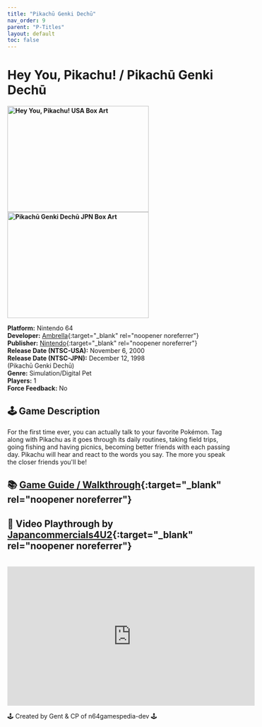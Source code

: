```yaml
---
title: "Pikachū Genki Dechū"
nav_order: 9
parent: "P-Titles"
layout: default
toc: false
---
```


# Hey You, Pikachu! / Pikachū Genki Dechū

<b>
<img src="https://images.launchbox-app.com/7e20f90f-7f7d-4d1b-8b8e-3c14dd1bc799.jpg" alt="Hey You, Pikachu! USA Box Art" width="320" height="240" />
<img src="https://images.launchbox-app.com/e69194e5-db86-47df-a428-0d6f3ab23b29.png" alt="Pikachū Genki Dechū JPN Box Art" width="320" height="240" />
</b>

**Platform:** Nintendo 64  
**Developer:** [Ambrella](https://en.wikipedia.org/wiki/Ambrella){:target="_blank" rel="noopener noreferrer"}  
**Publisher:** [Nintendo](https://en.wikipedia.org/wiki/Nintendo){:target="_blank" rel="noopener noreferrer"}  
**Release Date (NTSC-USA):** November 6, 2000  
**Release Date (NTSC-JPN):** December 12, 1998  
(Pikachū Genki Dechū)  
**Genre:** Simulation/Digital Pet  
**Players:** 1  
**Force Feedback:** No  

## 🕹️ Game Description
For the first time ever, you can actually talk to your favorite Pokémon. Tag along with Pikachu as it goes through its daily routines, taking field trips, going fishing and having picnics, becoming better friends with each passing day. Pikachu will hear and react to the words you say. The more you speak the closer friends you'll be!

## 📚 [Game Guide / Walkthrough](https://gamefaqs.gamespot.com/n64/250595-hey-you-pikachu/faqs/24124){:target="_blank" rel="noopener noreferrer"}

## 🎥 Video Playthrough by [Japancommercials4U2](https://www.youtube.com/channel/UCrfRX1SX7jYVMZHtx8aahaw){:target="_blank" rel="noopener noreferrer"}
<br />  
<iframe width="560" height="315" src="https://www.youtube.com/embed/videoseries?list=PLE51C62D6E53ECF3C" title="Hey You, Pikachu! Gameplay by Japancommercials4U2" frameborder="0" allowfullscreen></iframe>

🕹️ Created by Gent & CP of n64gamespedia-dev 🕹️  
<!-- Vault Format: n64gamespedia-dev -->  
<!-- Protocol Source: _vault-specs/format-protocol.md -->
